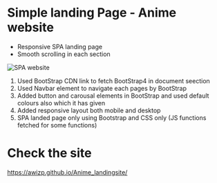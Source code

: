 # Simple landing Page - Anime website

* Responsive SPA landing page 
* Smooth scrolling in each section

![SPA website](https://user-images.githubusercontent.com/64133659/223738966-124194ee-8197-4d84-b851-44b5b8180542.png)

1. Used BootStrap CDN link to fetch BootStrap4 in document seection
2. Used Navbar element to navigate each pages by BootStrap
3. Added button and carousal elements in BootStrap and used default colours also which it has given
4. Added responsive layout both mobile and desktop
5. SPA landed page only using Bootstrap and CSS only (JS functions fetched for some functions)

# Check the site
https://awizp.github.io/Anime_landingsite/
